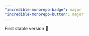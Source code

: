 ```yaml
---
"incredible-monorepo-badge": major
"incredible-monorepo-button": major
---
```


First stable version :rocket:
